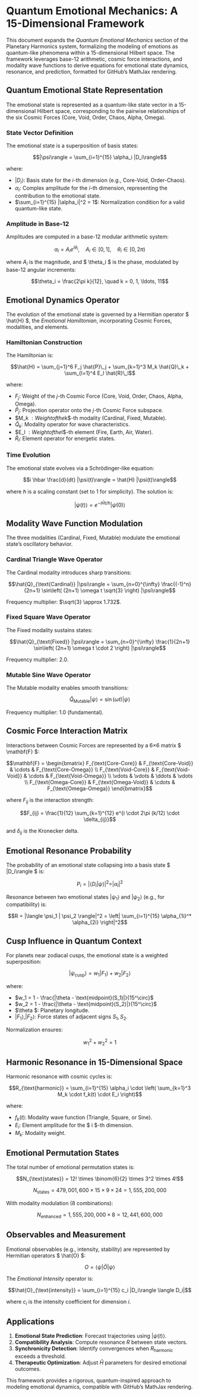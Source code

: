 # Quantum Emotional Mechanics: A 15-Dimensional Framework

This document expands the *Quantum Emotional Mechanics* section of the Planetary Harmonics system, formalizing the modeling of emotions as quantum-like phenomena within a 15-dimensional Hilbert space. The framework leverages base-12 arithmetic, cosmic force interactions, and modality wave functions to derive equations for emotional state dynamics, resonance, and prediction, formatted for GitHub’s MathJax rendering.

## Quantum Emotional State Representation

The emotional state is represented as a quantum-like state vector in a 15-dimensional Hilbert space, corresponding to the pairwise relationships of the six Cosmic Forces (Core, Void, Order, Chaos, Alpha, Omega).

### State Vector Definition
The emotional state is a superposition of basis states:

$$|\psi\rangle = \sum_{i=1}^{15} \alpha_i |D_i\rangle$$

where:
- $|D_i\rangle$: Basis state for the $i$-th dimension (e.g., Core-Void, Order-Chaos).
- $\alpha_i$: Complex amplitude for the $i$-th dimension, representing the contribution to the emotional state.
- $\sum_{i=1}^{15} |\alpha_i|^2 = 1$: Normalization condition for a valid quantum-like state.

### Amplitude in Base-12
Amplitudes are computed in a base-12 modular arithmetic system:

$$\alpha_i = A_i e^{i \theta_i}, \quad A_i \in [0, 1], \quad \theta_i \in [0, 2\pi)$$

where $A_i$ is the magnitude, and $ \theta_i $ is the phase, modulated by base-12 angular increments:

$$\theta_i = \frac{2\pi k}{12}, \quad k = 0, 1, \ldots, 11$$

## Emotional Dynamics Operator

The evolution of the emotional state is governed by a Hermitian operator $ \hat{H} $, the *Emotional Hamiltonian*, incorporating Cosmic Forces, modalities, and elements.

### Hamiltonian Construction
The Hamiltonian is:

$$\hat{H} = \sum_{j=1}^6 F_j \hat{P}\_j + \sum_{k=1}^3 M_k \hat{Q}\_k + \sum_{l=1}^4 E_l \hat{R}\_l$$

where:
- $F_j$: Weight of the $j$-th Cosmic Force (Core, Void, Order, Chaos, Alpha, Omega).
- $\hat{P}_j$: Projection operator onto the $j$-th Cosmic Force subspace.
- $M_k $: Weight of the$k$-th modality (Cardinal, Fixed, Mutable).
- $\hat{Q}_k$: Modality operator for wave characteristics.
- $E_l $: Weight of the$l$-th element (Fire, Earth, Air, Water).
- $\hat{R}_l$: Element operator for energetic states.

### Time Evolution
The emotional state evolves via a Schrödinger-like equation:

$$i \hbar \frac{d}{dt} |\psi(t)\rangle = \hat{H} |\psi(t)\rangle$$

where $\hbar$ is a scaling constant (set to 1 for simplicity). The solution is:

$$|\psi(t)\rangle = e^{-i \hat{H} t / \hbar} |\psi(0)\rangle$$

## Modality Wave Function Modulation

The three modalities (Cardinal, Fixed, Mutable) modulate the emotional state’s oscillatory behavior.

### Cardinal Triangle Wave Operator
The Cardinal modality introduces sharp transitions:

$$\hat{Q}_{\text{Cardinal}} |\psi\rangle = \sum_{n=0}^{\infty} \frac{(-1)^n}{2n+1} \sin\left( (2n+1) \omega t \sqrt{3} \right) |\psi\rangle$$

Frequency multiplier: $\sqrt{3} \approx 1.732$.

### Fixed Square Wave Operator
The Fixed modality sustains states:

$$\hat{Q}_{\text{Fixed}} |\psi\rangle = \sum_{n=0}^{\infty} \frac{1}{2n+1} \sin\left( (2n+1) \omega t \cdot 2 \right) |\psi\rangle$$

Frequency multiplier: 2.0.

### Mutable Sine Wave Operator
The Mutable modality enables smooth transitions:

$$\hat{Q}_{\text{Mutable}} |\psi\rangle = \sin(\omega t) |\psi\rangle$$

Frequency multiplier: 1.0 (fundamental).

## Cosmic Force Interaction Matrix

Interactions between Cosmic Forces are represented by a 6×6 matrix $ \mathbf{F} $:

$$\mathbf{F} = \begin{bmatrix}
F_{\text{Core-Core}} & F_{\text{Core-Void}} & \cdots & F_{\text{Core-Omega}} \\
F_{\text{Void-Core}} & F_{\text{Void-Void}} & \cdots & F_{\text{Void-Omega}} \\
\vdots & \vdots & \ddots & \vdots \\
F_{\text{Omega-Core}} & F_{\text{Omega-Void}} & \cdots & F_{\text{Omega-Omega}}
\end{bmatrix}$$

where $F_{ij}$ is the interaction strength:

$$F_{ij} = \frac{1}{12} \sum_{k=1}^{12} e^{i \cdot 2\pi (k/12) \cdot \delta_{ij}}$$

and $\delta_{ij}$ is the Kronecker delta.

## Emotional Resonance Probability

The probability of an emotional state collapsing into a basis state $ |D_i\rangle $ is:

$$P_i = |\langle D_i | \psi \rangle|^2 = |\alpha_i|^2$$

Resonance between two emotional states $|\psi_1\rangle$ and $|\psi_2\rangle$ (e.g., for compatibility) is:

$$R = |\langle \psi_1 | \psi_2 \rangle|^2 = \left| \sum_{i=1}^{15} \alpha_{1i}^* \alpha_{2i} \right|^2$$

## Cusp Influence in Quantum Context

For planets near zodiacal cusps, the emotional state is a weighted superposition:

$$|\psi_{\text{cusp}}\rangle = w_1 |F_1\rangle + w_2 |F_2\rangle$$

where:
- $w_1 = 1 - \frac{|\theta - \text{midpoint}(S_1)|}{15^\circ}$
- $w_2 = 1 - \frac{|\theta - \text{midpoint}(S_2)|}{15^\circ}$
- $\theta $: Planetary longitude.
- $|F_1\rangle, |F_2\rangle$: Force states of adjacent signs $S_1, S_2$.

Normalization ensures:

$$w_1^2 + w_2^2 = 1$$

## Harmonic Resonance in 15-Dimensional Space

Harmonic resonance with cosmic cycles is:

$$R_{\text{harmonic}} = \sum_{i=1}^{15} \alpha_i \cdot \left( \sum_{k=1}^3 M_k \cdot f_k(t) \cdot E_i \right)$$

where:
- $f_k(t)$: Modality wave function (Triangle, Square, or Sine).
- $E_i$: Element amplitude for the $ i $-th dimension.
- $M_k$: Modality weight.

## Emotional Permutation States

The total number of emotional permutation states is:

$$N_{\text{states}} = 12! \times \binom{6}{2} \times 3^2 \times 4!$$

$$N_{\text{states}} = 479,001,600 \times 15 \times 9 \times 24 = 1,555,200,000$$

With modality modulation (8 combinations):

$$N_{\text{enhanced}} = 1,555,200,000 \times 8 = 12,441,600,000$$

## Observables and Measurement

Emotional observables (e.g., intensity, stability) are represented by Hermitian operators $ \hat{O} $:

$$O = \langle \psi | \hat{O} | \psi \rangle$$

The *Emotional Intensity* operator is:

$$\hat{O}_{\text{intensity}} = \sum_{i=1}^{15} c_i |D_i\rangle \langle D_i|$$

where $c_i$ is the intensity coefficient for dimension $i$.

## Applications

1. **Emotional State Prediction**: Forecast trajectories using $|\psi(t)\rangle$.
2. **Compatibility Analysis**: Compute resonance $R$ between state vectors.
3. **Synchronicity Detection**: Identify convergences when $R_{\text{harmonic}}$ exceeds a threshold.
4. **Therapeutic Optimization**: Adjust $\hat{H}$ parameters for desired emotional outcomes.

This framework provides a rigorous, quantum-inspired approach to modeling emotional dynamics, compatible with GitHub’s MathJax rendering.

